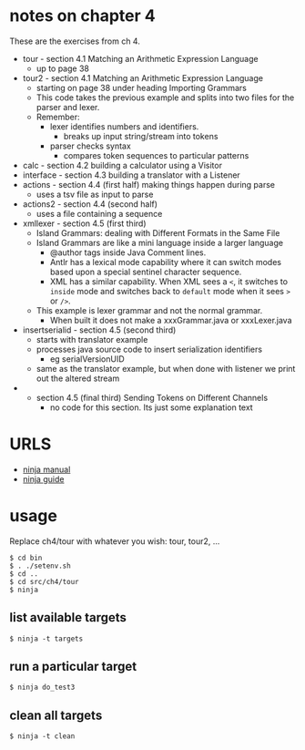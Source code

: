 
# notes on chapter 4

These are the exercises from ch 4.

* tour - section 4.1 Matching an Arithmetic Expression Language
    - up to page 38
* tour2 - section 4.1 Matching an Arithmetic Expression Language
    - starting on page 38 under heading Importing Grammars
    - This code takes the previous example and splits into two files for the parser and lexer.
    - Remember:
        - lexer identifies numbers and identifiers. 
            - breaks up input string/stream into tokens
        - parser checks syntax
            - compares token sequences to particular patterns
* calc - section 4.2 building a calculator using a Visitor
* interface - section 4.3 building a translator with a Listener
* actions - section 4.4 (first half) making things happen during parse
    - uses a tsv file as input to parse
* actions2 - section 4.4 (second half)
    - uses a file containing a sequence 
* xmllexer - section 4.5 (first third)
    - Island Grammars: dealing with Different Formats in the Same File
    - Island Grammars are like a mini language inside a larger language
        - @author tags inside Java Comment lines.
        - Antlr has a lexical mode capability where it can switch modes
          based upon a special sentinel character sequence.
        - XML has a similar capability.  When XML sees a `<`, it
          switches to `inside` mode and switches back to `default` mode
          when it sees `>` or `/>`.
    - This example is lexer grammar and not the normal grammar.  
        - When built it does not make a xxxGrammar.java or xxxLexer.java
* insertserialid - section 4.5 (second third)
    - starts with translator example
    - processes java source code to insert serialization identifiers
        - eg serialVersionUID
    - same as the translator example, but when done with listener
    we print out the altered stream
* - section 4.5 (final third) Sending Tokens on Different Channels
    - no code for this section.   Its just some explanation text
    

# URLS

* [ninja manual](https://ninja-build.org/manual.html#_comparison_to_make)
* [ninja guide](https://spectra.mathpix.com/article/2024.01.00364/a-complete-guide-to-the-ninja-build-system)

# usage

Replace ch4/tour with whatever you wish: tour, tour2, ...

```
$ cd bin
$ . ./setenv.sh
$ cd ..
$ cd src/ch4/tour
$ ninja
```

## list available targets

```
$ ninja -t targets
```

## run a particular target

```
$ ninja do_test3
```

## clean all targets

```
$ ninja -t clean
```
